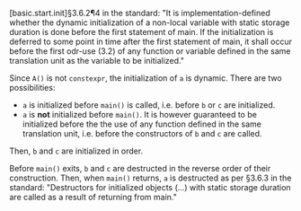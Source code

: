 [basic.start.init]§3.6.2¶4 in the standard:
"It is implementation-defined whether the dynamic initialization of a non-local variable with static storage duration is done before the first statement of main. If the initialization is deferred to some point in time after the first statement of main, it shall occur before the first odr-use (3.2) of any function or variable defined in the same translation unit as the variable to be initialized."

Since `A()` is not `constexpr`, the initialization of `a` is dynamic. There are two possibilities:
- `a` is initialized before `main()` is called, i.e. before `b` or `c` are initialized.
- `a` is **not** initialized before `main()`. It is however guaranteed to be initialized before the the use of any function defined in the same translation unit, i.e. before the constructors of `b` and `c` are called.

Then, `b` and `c` are initialized in order.

Before `main()` exits, `b` and `c` are destructed in the reverse order of their construction. Then, when `main()` returns, `a` is destructed as per §3.6.3 in the standard:
"Destructors for initialized objects (...) with static storage duration are called as a result of returning from main."